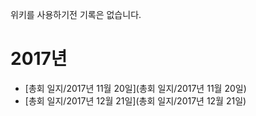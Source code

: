 <!-- TITLE: 총회 일지 -->
<!-- SUBTITLE: 레트로 총회 일지를 모아둔 문서 입니다. -->

위키를 사용하기전 기록은 없습니다.
# 2017년
 * [총회 일지/2017년 11월 20일](총회 일지/2017년 11월 20일)
 * [총회 일지/2017년 12월 21일](총회 일지/2017년 12월 21일)
